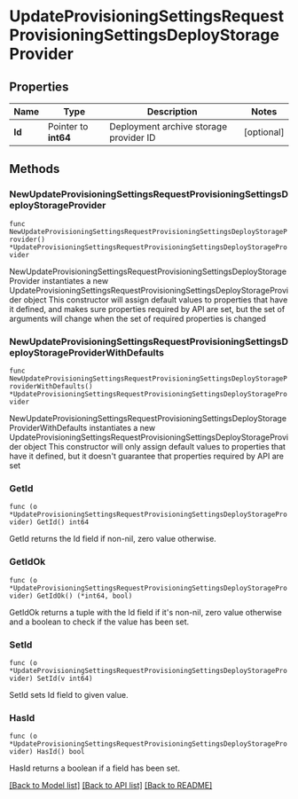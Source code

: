 # UpdateProvisioningSettingsRequestProvisioningSettingsDeployStorageProvider

## Properties

Name | Type | Description | Notes
------------ | ------------- | ------------- | -------------
**Id** | Pointer to **int64** | Deployment archive storage provider ID | [optional] 

## Methods

### NewUpdateProvisioningSettingsRequestProvisioningSettingsDeployStorageProvider

`func NewUpdateProvisioningSettingsRequestProvisioningSettingsDeployStorageProvider() *UpdateProvisioningSettingsRequestProvisioningSettingsDeployStorageProvider`

NewUpdateProvisioningSettingsRequestProvisioningSettingsDeployStorageProvider instantiates a new UpdateProvisioningSettingsRequestProvisioningSettingsDeployStorageProvider object
This constructor will assign default values to properties that have it defined,
and makes sure properties required by API are set, but the set of arguments
will change when the set of required properties is changed

### NewUpdateProvisioningSettingsRequestProvisioningSettingsDeployStorageProviderWithDefaults

`func NewUpdateProvisioningSettingsRequestProvisioningSettingsDeployStorageProviderWithDefaults() *UpdateProvisioningSettingsRequestProvisioningSettingsDeployStorageProvider`

NewUpdateProvisioningSettingsRequestProvisioningSettingsDeployStorageProviderWithDefaults instantiates a new UpdateProvisioningSettingsRequestProvisioningSettingsDeployStorageProvider object
This constructor will only assign default values to properties that have it defined,
but it doesn't guarantee that properties required by API are set

### GetId

`func (o *UpdateProvisioningSettingsRequestProvisioningSettingsDeployStorageProvider) GetId() int64`

GetId returns the Id field if non-nil, zero value otherwise.

### GetIdOk

`func (o *UpdateProvisioningSettingsRequestProvisioningSettingsDeployStorageProvider) GetIdOk() (*int64, bool)`

GetIdOk returns a tuple with the Id field if it's non-nil, zero value otherwise
and a boolean to check if the value has been set.

### SetId

`func (o *UpdateProvisioningSettingsRequestProvisioningSettingsDeployStorageProvider) SetId(v int64)`

SetId sets Id field to given value.

### HasId

`func (o *UpdateProvisioningSettingsRequestProvisioningSettingsDeployStorageProvider) HasId() bool`

HasId returns a boolean if a field has been set.


[[Back to Model list]](../README.md#documentation-for-models) [[Back to API list]](../README.md#documentation-for-api-endpoints) [[Back to README]](../README.md)



